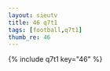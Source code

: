 ```yaml
--- 
layout: sieutv
title: 46 q7t1
tags: [football,q7t1]
thumb_re: 46
---
```

{% include q7t1 key="46" %} 
